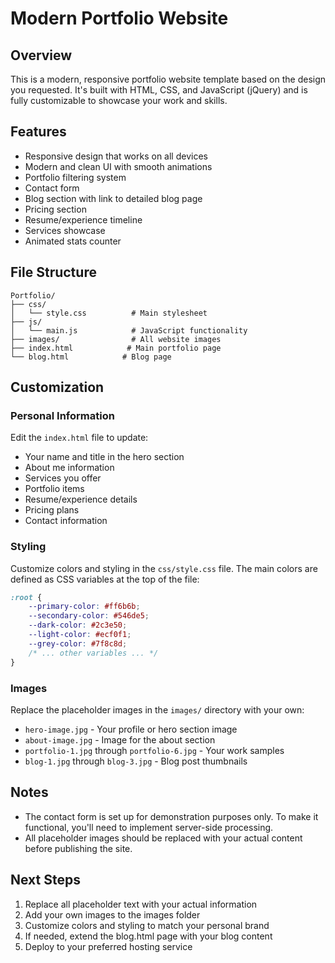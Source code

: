 # Modern Portfolio Website

## Overview
This is a modern, responsive portfolio website template based on the design you requested. It's built with HTML, CSS, and JavaScript (jQuery) and is fully customizable to showcase your work and skills.

## Features
- Responsive design that works on all devices
- Modern and clean UI with smooth animations
- Portfolio filtering system
- Contact form
- Blog section with link to detailed blog page
- Pricing section
- Resume/experience timeline
- Services showcase
- Animated stats counter

## File Structure
```
Portfolio/
├── css/
│   └── style.css          # Main stylesheet
├── js/
│   └── main.js            # JavaScript functionality
├── images/                # All website images
├── index.html            # Main portfolio page
└── blog.html            # Blog page
```

## Customization

### Personal Information
Edit the `index.html` file to update:
- Your name and title in the hero section
- About me information
- Services you offer
- Portfolio items
- Resume/experience details
- Pricing plans
- Contact information

### Styling
Customize colors and styling in the `css/style.css` file. The main colors are defined as CSS variables at the top of the file:

```css
:root {
    --primary-color: #ff6b6b;
    --secondary-color: #546de5;
    --dark-color: #2c3e50;
    --light-color: #ecf0f1;
    --grey-color: #7f8c8d;
    /* ... other variables ... */
}
```

### Images
Replace the placeholder images in the `images/` directory with your own:
- `hero-image.jpg` - Your profile or hero section image
- `about-image.jpg` - Image for the about section
- `portfolio-1.jpg` through `portfolio-6.jpg` - Your work samples
- `blog-1.jpg` through `blog-3.jpg` - Blog post thumbnails

## Notes
- The contact form is set up for demonstration purposes only. To make it functional, you'll need to implement server-side processing.
- All placeholder images should be replaced with your actual content before publishing the site.

## Next Steps
1. Replace all placeholder text with your actual information
2. Add your own images to the images folder
3. Customize colors and styling to match your personal brand
4. If needed, extend the blog.html page with your blog content
5. Deploy to your preferred hosting service

